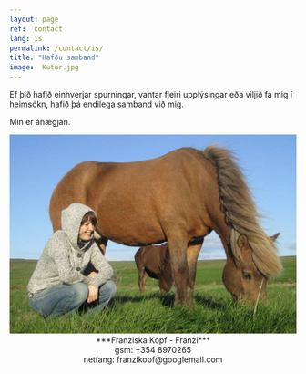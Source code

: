 ```yaml
---
layout: page
ref:  contact
lang: is
permalink: /contact/is/
title: "Hafðu samband"
image:  Kutur.jpg
---
```


Ef þið hafið einhverjar spurningar, vantar fleiri upplýsingar eða viljið fá mig í heimsókn, hafið þá endilega samband við mig.

Mín er ánægjan.
<center>
<a href="/images/Kutur.jpg" data-lightbox="Kutur" data-title="Kutur">
  <img src="/images/Kutur_thumb.jpg" title="Kutur">
</a>
</center>

<center>
***Franziska Kopf - Franzi***
</center>

<center>
gsm: +354 8970265
</center>

<center>
netfang: franzikopf@googlemail.com
</center>
